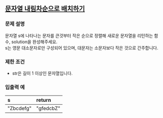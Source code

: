 ## [문자열 내림차순으로 배치하기](https://programmers.co.kr/learn/courses/30/lessons/12917)
### 문제 설명
문자열 s에 나타나는 문자를 큰것부터 작은 순으로 정렬해 새로운 문자열을 리턴하는 함수, solution을 완성해주세요.<br>
s는 영문 대소문자로만 구성되어 있으며, 대문자는 소문자보다 작은 것으로 간주합니다.

### 제한 조건
- str은 길이 1 이상인 문자열입니다.

### 입출력 예

|s|return|
|:--|:--|
|"Zbcdefg"|"gfedcbZ"|
